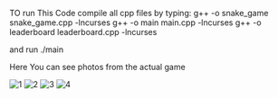 TO run This Code compile all cpp files by typing:
g++ -o snake_game snake_game.cpp -lncurses
g++ -o main main.cpp -lncurses
g++ -o leaderboard leaderboard.cpp -lncurses

and run ./main 

Here You can see photos from the actual game

![1](https://user-images.githubusercontent.com/75274431/232127320-f9effc34-66dc-4e4f-914d-1ae3f8a07ec9.png)
![2](https://user-images.githubusercontent.com/75274431/232127324-29cf3e2b-717c-4761-9b3a-97aae61ef48d.png)
![3](https://user-images.githubusercontent.com/75274431/232127325-98ee881b-e0c2-44a0-b7f0-80c4a7b3118f.png)
![4](https://user-images.githubusercontent.com/75274431/232127329-0737b270-cd59-4917-8d0d-1a18347d3ac0.png)
